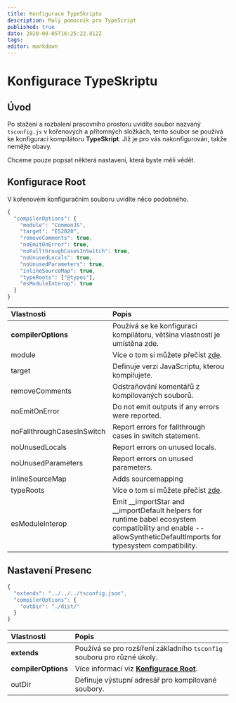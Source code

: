 ```yaml
---
title: Konfigurace TypeSkriptu
description: Malý pomocník pro TypeScript
published: true
date: 2020-08-05T16:25:22.812Z
tags:
editor: markdown
---
```


# Konfigurace TypeSkriptu

## Úvod

Po stažení a rozbalení pracovního prostoru uvidíte soubor nazvaný `tsconfig.js` v kořenových a přítomných složkách, tento soubor se používá ke konfiguraci kompilátoru **TypeSkript**. Již je pro vás nakonfigurován, takže nemějte obavy.

Chceme pouze popsat některá nastavení, která byste měli vědět.

## Konfigurace Root

V kořenovém konfiguračním souboru uvidíte něco podobného.

```javascript
{
  "compilerOptions": {
    "module": "CommonJS",
    "target": "ES2020",
    "removeComments": true,
    "noEmitOnError": true,
    "noFallthroughCasesInSwitch": true,
    "noUnusedLocals": true,
    "noUnusedParameters": true,
    "inlineSourceMap": true,
    "typeRoots": ["@types"],
    "esModuleInterop": true
  }
}
```

| Vlastnosti                 | Popis                                                                                                                                                               |
|:-------------------------- |:------------------------------------------------------------------------------------------------------------------------------------------------------------------- |
| **compilerOptions**        | Používá se ke konfiguraci kompilátoru, většina vlastností je umístěna zde.                                                                                          |
| module                     | Více o tom si můžete přečíst [zde](https://www.typescriptlang.org/docs/handbook/modules.html).                                                                      |
| target                     | Definuje verzi JavaScriptu, kterou kompilujete.                                                                                                                     |
| removeComments             | Odstraňování komentářů z kompilovaných souborů.                                                                                                                     |
| noEmitOnError              | Do not emit outputs if any errors were reported.                                                                                                                    |
| noFallthroughCasesInSwitch | Report errors for fallthrough cases in switch statement.                                                                                                            |
| noUnusedLocals             | Report errors on unused locals.                                                                                                                                     |
| noUnusedParameters         | Report errors on unused parameters.                                                                                                                                 |
| inlineSourceMap            | Adds sourcemapping                                                                                                                                                  |
| typeRoots                  | Více o tom si můžete přečíst [zde](https://www.typescriptlang.org/docs/handbook/tsconfig-json.html#types-typeroots-and-types).                                      |
| esModuleInterop            | Emit __importStar and __importDefault helpers for runtime babel ecosystem compatibility and enable --allowSyntheticDefaultImports for typesystem compatibility. |

## Nastavení Presenc

```javascript
{
  "extends": "../../../tsconfig.json",
  "compilerOptions": {
    "outDir": "./dist/"
  }
}
```

| Vlastnosti          | Popis                                                                                 |
|:------------------- |:------------------------------------------------------------------------------------- |
| **extends**         | Používá se pro rozšíření základního `tsconfig` souboru pro různé úkoly.               |
| **compilerOptions** | Více informací viz [**Konfigurace Root**](/dev/presence/tsconfig#root-configuration). |
| outDir              | Definuje výstupní adresář pro kompilované soubory.                                    |
